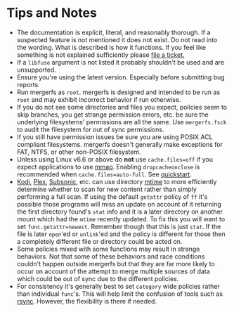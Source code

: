 # Tips and Notes

* The documentation is explicit, literal, and reasonably thorough. If
  a suspected feature is not mentioned it does not exist. Do not read
  into the wording. What is described is how it functions. If you feel
  like something is not explained sufficiently please [file a
  ticket.](https://github.com/trapexit/mergerfs/issues)
* If a `libfuse` argument is not listed it probably shouldn't be used
  and are unsupported.
* Ensure you're using the latest version. Especially before submitting
  bug reports.
* Run mergerfs as `root`. mergerfs is designed and intended to be run
  as `root` and may exhibit incorrect behavior if run otherwise.
* If you do not see some directories and files you expect, policies
  seem to skip branches, you get strange permission errors, etc. be
  sure the underlying filesystems' permissions are all the same. Use
  `mergerfs.fsck` to audit the filesystem for out of sync permissions.
* If you still have permission issues be sure you are using POSIX ACL
  compliant filesystems. mergerfs doesn't generally make exceptions
  for FAT, NTFS, or other non-POSIX filesystem.
* Unless using Linux v6.6 or above do **not** use `cache.files=off` if
  you expect applications to use
  [mmap](http://linux.die.net/man/2/mmap). Enabling `dropcacheonclose`
  is recommended when `cache.files=auto-full`. See
  [quickstart](quickstart.md).
* [Kodi](http://kodi.tv), [Plex](http://plex.tv),
  [Subsonic](http://subsonic.org), etc. can use directory
  [mtime](http://linux.die.net/man/2/stat) to more efficiently
  determine whether to scan for new content rather than simply
  performing a full scan. If using the default `getattr` policy of
  `ff` it's possible those programs will miss an update on account of
  it returning the first directory found's `stat` info and it is a
  later directory on another mount which had the `mtime` recently
  updated. To fix this you will want to set
  `func.getattr=newest`. Remember though that this is just `stat`. If
  the file is later `open`'ed or `unlink`'ed and the policy is
  different for those then a completely different file or directory
  could be acted on.
* Some policies mixed with some functions may result in strange
  behaviors. Not that some of these behaviors and race conditions
  couldn't happen outside mergerfs but that they are far more
  likely to occur on account of the attempt to merge multiple sources
  of data which could be out of sync due to the different policies.
* For consistency it's generally best to set `category` wide policies
  rather than individual `func`'s. This will help limit the
  confusion of tools such as
  [rsync](http://linux.die.net/man/1/rsync). However, the flexibility
  is there if needed.
